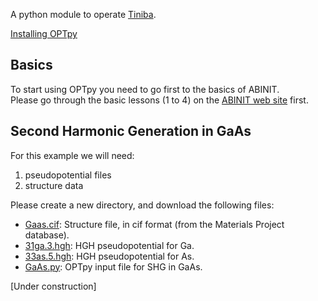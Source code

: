 
A python module to operate <a href="https://github.com/bemese/tiniba">Tiniba</a>.

[Installing OPTpy](https://github.com/trangel/OPTpy/blob/master/README.md)


## Basics   
To start using OPTpy you need to go first to the basics of ABINIT.   
Please go through the basic lessons (1 to 4) on the [ABINIT web site](http://www.abinit.org) first.   

## Second Harmonic Generation in GaAs  

For this example we will need:   
1. pseudopotential files
2. structure data   

Please create a new directory, and download the following files:   

* [Gaas.cif](https://github.com/trangel/OPTpy/tree/master/examples/data/structures/GaAs.cif): Structure file, in cif format (from the Materials Project database).   
* [31ga.3.hgh](https://github.com/trangel/OPTpy/tree/master/examples/data/pseudos/31ga.3.hgh):   HGH pseudopotential for Ga.   
* [33as.5.hgh](https://github.com/trangel/OPTpy/tree/master/examples/data/pseudos/31ga.3.hgh): HGH pseudopotential for As.   
* [GaAs.py](https://github.com/trangel/OPTpy/tree/master/examples/flows/GaAs.py): 
OPTpy input file for SHG in GaAs. 

[Under construction] 
